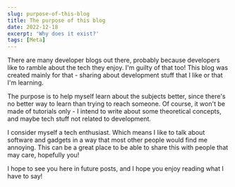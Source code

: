 ```yaml
---
slug: purpose-of-this-blog
title: The purpose of this blog
date: 2022-12-18
excerpt: 'Why does it exist?'
tags: [Meta]
---
```


There are many developer blogs out there, probably because developers like to ramble about the tech they enjoy. I'm guilty of that too! This blog was created mainly for that - sharing about development stuff that I like or that I'm learning.

The purpose is to help myself learn about the subjects better, since there's no better way to learn than trying to reach someone. Of course, it won't be made of tutorials only - I intend to write about some theoretical concepts, and maybe tech stuff not related to development.

I consider myself a tech enthusiast. Which means I like to talk about software and gadgets in a way that most other people would find me annoying. This can be a great place to be able to share this with people that may care, hopefully you!

I hope to see you here in future posts, and I hope you enjoy reading what I have to say!
